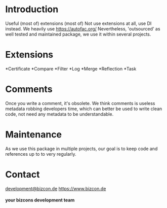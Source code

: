 # Introduction 
Useful (most of) extensions (most of)
Not use extensions at all, use DI instead. We heavily use https://autofac.org/
Nevertheless, 'outsourced' as well tested and maintained package, we use it within several projects.

# Extensions
*Certificate
*Compare
*Filter
*Log
*Merge
*Reflection
*Task

# Comments
Once you write a comment, it's obsolete.
We think comments is useless metadata robbing developers time, which can better be used to write clean code, not need any metadata to be understandable.

# Maintenance
As we use this package in multiple projects, our goal is to keep code and references up to to very regularly.

# Contact
development@bizcon.de
https://www.bizcon.de

#### your bizcons development team